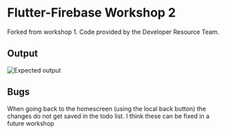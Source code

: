 # Flutter-Firebase Workshop 2

Forked from workshop 1. Code provided by the Developer Resource Team.

## Output

![Expected output](https://i.imgur.com/ylENa1K.png)

## Bugs

When going back to the homescreen (using the local back button) the changes do not get saved in the todo list. I think
these can be fixed in a future workshop 